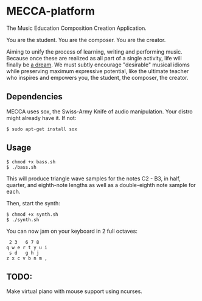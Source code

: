 # MECCA-platform
The Music Education Composition Creation Application.

You are the student.
You are the composer.
You are the creator.

Aiming to unify the process of learning, writing and performing music. Because once these are realized as all part of a single activity, life will finally be [a dream](https://www.youtube.com/watch?v=0TgrorCZg80). We must subtly encourage "desirable" musical idioms while preserving maximum expressive potential, like the ultimate teacher who inspires and empowers you, the student, the composer, the creator.

## Dependencies
MECCA uses sox, the Swiss-Army Knife of audio manipulation. Your distro might already have it.
If not:

    $ sudo apt-get install sox


## Usage

    $ chmod +x bass.sh
    $ ./bass.sh

This will produce triangle wave samples for the notes C2 - B3, in half, quarter, and eighth-note lengths as well as a double-eighth note sample for each. 

Then, start the synth:

    $ chmod +x synth.sh
    $ ./synth.sh
    
You can now jam on your keyboard in 2 full octaves:

     2 3   6 7 8
    q w e r t y u i
     s d   g h j
    z x c v b n m ,


## TODO:

Make virtual piano with mouse support using ncurses.

